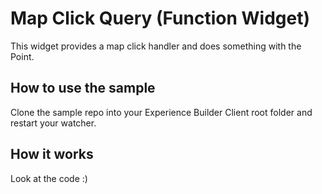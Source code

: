 # Map Click Query (Function Widget)

This widget provides a map click handler and does something with the Point.

## How to use the sample
Clone the sample repo into your Experience Builder Client root folder and restart your watcher.

## How it works
Look at the code :)
